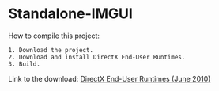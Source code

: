 # Standalone-IMGUI

How to compile this project:
```
1. Download the project.
2. Download and install DirectX End-User Runtimes.
3. Build.
```

Link to the download: [DirectX End-User Runtimes (June 2010)](https://www.microsoft.com/en-au/download/confirmation.aspx?id=6812)
